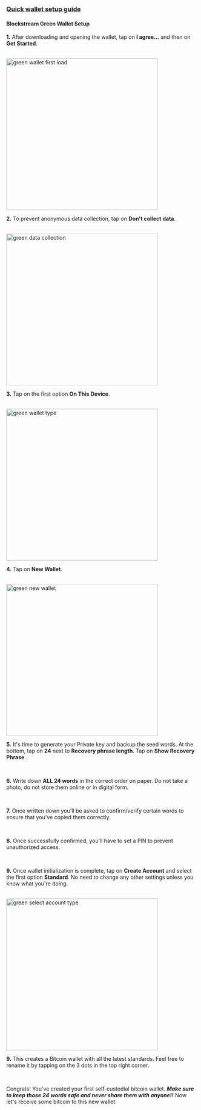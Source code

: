 ### [Quick wallet setup guide](#greenwallet-quick-setup-guide)

<h4 class="text-2xl pb-4 text-[#f7931a] font-semibold">Blockstream Green Wallet Setup</h4>

**1\.** After downloading and opening the wallet, tap on **I agree...** and then on **Get Started**.  

<br>

<a href="./../../../green_first_load.jpg" target="_blank">
    <img id="green wallet first load" src="./../../../green_first_load.jpg" alt="green wallet first load" width="400"/> 
</a>

<br>

**2\.** To prevent anonymous data collection, tap on **Don't collect data**.  

<br>

<a href="./../../../green_data_collection.jpg" target="_blank">
    <img id="green data collection" src="./../../../green_data_collection.jpg" alt="green data collection" width="400"/> 
</a>

<br>
 
**3\.** Tap on the first option **On This Device**. 

<br>

<a href="./../../../green_wallet_type.jpg" target="_blank">
    <img id="green wallet type" src="./../../../green_wallet_type.jpg" alt="green wallet type" width="400"/> 
</a>

<br>

**4\.** Tap on **New Wallet**. 

<br>

<a href="./../../../green_new_wallet.jpg" target="_blank">
    <img id="green new wallet" src="./../../../green_new_wallet.jpg" alt="green new wallet" width="400"/> 
</a>

<br>

**5\.** It's time to generate your Private key and backup the seed words. At the bottom, tap on **24** next to **Recovery phrase length**. Tap on **Show Recovery Phrase**.

<br>


**6\.** Write down **ALL 24 words** in the correct order on paper. Do not take a photo, do not store them online or in digital form. 

<br>

**7\.** Once written down you'll be asked to confirm/verify certain words to ensure that you've copied them correctly.  

<br>

**8\.** Once successfully confirmed, you'll have to set a PIN to prevent unauthorized access. 

<br>

**9\.** Once wallet initialization is complete, tap on **Create Account** and select the first option **Standard**. No need to change any other settings unless you know what you're doing.  

<br>

<a href="./../../../green_select_account_type.jpg" target="_blank">
    <img id="green select account type" src="./../../../green_select_account_type.jpg" alt="green select account type" width="400"/> 
</a>

<br>

**9\.** This creates a Bitcoin wallet with all the latest standards. Feel free to rename it by tapping on the 3 dots in the top right corner. 

<br>

Congrats! You've created your first self-custodial bitcoin wallet. ***Make sure to keep those 24 words safe and never share them with anyone!!*** Now let's receive some bitcoin to this new wallet.
